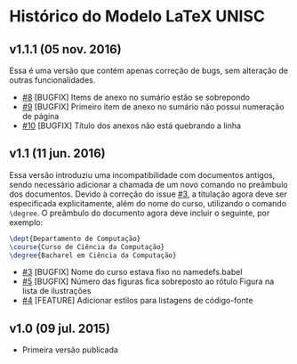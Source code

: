 # Histórico do Modelo LaTeX UNISC

## v1.1.1 (05 nov. 2016)

Essa é uma versão que contém apenas correção de bugs, sem alteração de outras funcionalidades.

* [#8](https://github.com/eduardoweiland/latex-unisc/issues/8) [BUGFIX] Items de anexo no sumário estão se sobrepondo
* [#9](https://github.com/eduardoweiland/latex-unisc/issues/9) [BUGFIX] Primeiro item de anexo no sumário não possui numeração de página
* [#10](https://github.com/eduardoweiland/latex-unisc/issues/10) [BUGFIX] Título dos anexos não está quebrando a linha

## v1.1 (11 jun. 2016)

Essa versão introduziu uma incompatibilidade com documentos antigos, sendo necessário adicionar a chamada de um novo comando no preâmbulo dos documentos. Devido à correção do issue [#3](https://github.com/eduardoweiland/latex-unisc/issues/3), a titulação agora deve ser especificada explicitamente, além do nome do curso, utilizando o comando `\degree`. O preâmbulo do documento agora deve incluir o seguinte, por exemplo:

``` tex
\dept{Departamento de Computação}
\course{Curso de Ciência da Computação}
\degree{Bacharel em Ciência da Computação}
```

* [#3](https://github.com/eduardoweiland/latex-unisc/issues/3) [BUGFIX] Nome do curso estava fixo no namedefs.babel
* [#5](https://github.com/eduardoweiland/latex-unisc/issues/5) [BUGFIX] Número das figuras fica sobreposto ao rótulo Figura na lista de ilustrações
* [#4](https://github.com/eduardoweiland/latex-unisc/issues/4) [FEATURE] Adicionar estilos para listagens de código-fonte

## v1.0 (09 jul. 2015)

* Primeira versão publicada

